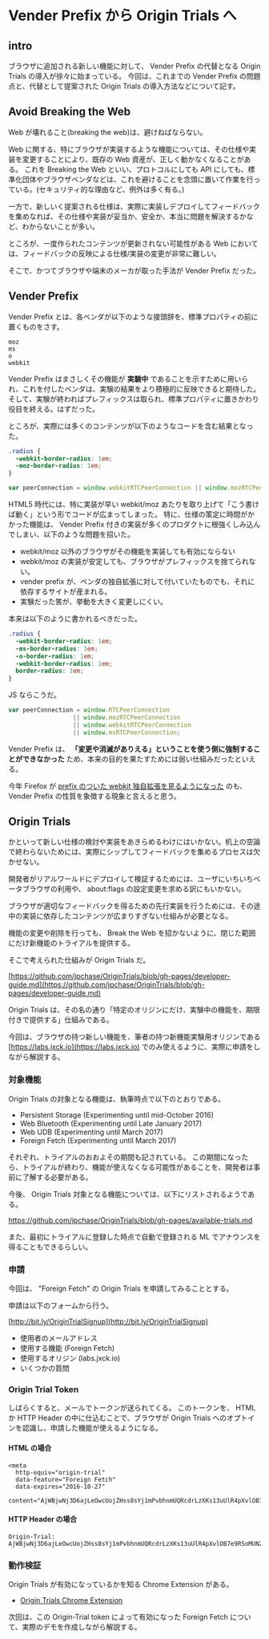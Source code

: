 # Vender Prefix から Origin Trials へ

## intro

ブラウザに追加される新しい機能に対して、 Vender Prefix の代替となる Origin Trials の導入が徐々に始まっている。
今回は、これまでの Vender Prefix の問題点と、代替として提案された Origin Trials の導入方法などについて記す。


## Avoid Breaking the Web

Web が壊れること(breaking the web)は、避けねばならない。

Web に関する、特にブラウザが実装するような機能については、その仕様や実装を変更することにより、既存の Web 資産が、正しく動かなくなることがある。
これを Breaking the Web といい、プロトコルにしても API にしても、標準化団体やブラウザベンダなどは、これを避けることを念頭に置いて作業を行っている。(セキュリティ的な理由など、例外は多く有る。)

一方で、新しいく提案される仕様は、実際に実装しデプロイしてフィードバックを集めなれば、その仕様や実装が妥当か、安全か、本当に問題を解決するかなど、わからないことが多い。

ところが、一度作られたコンテンツが更新されない可能性がある Web においては、フィードバックの反映による仕様/実装の変更が非常に難しい。

そこで、かつてブラウザや端末のメーカが取った手法が Vender Prefix だった。


## Vender Prefix

Vender Prefix とは、各ベンダが以下のような接頭辞を、標準プロパティの前に置くものをさす。

```
moz
ms
o
webkit
```

Vender Prefix はまさしくその機能が **実験中** であることを示すために用いられ、これを付したベンダは、実験の結果をより積極的に反映できると期待した。
そして、実験が終わればプレフィックスは取られ、標準プロパティに置きかわり役目を終える。はずだった。


ところが、実際には多くのコンテンツが以下のようなコードを含む結果となった。


```css
.radius {
  -webkit-border-radius: 1em;
  -moz-border-radius: 1em;
}
```

```js
var peerConnection = window.webkitRTCPeerConnection || window.mozRTCPeerConnection;
```

HTML5 時代には、特に実装が早い webkit/moz あたりを取り上げて「こう書けば動く」という形でコードが広まってしまった。
特に、仕様の策定に時間がかかった機能は、 Vender Prefix 付きの実装が多くのプロダクトに根強くしみ込んでしまい、以下のような問題を招いた。

- webkit/moz 以外のブラウザがその機能を実装しても有効にならない
- webkit/moz の実装が安定しても、ブラウザがプレフィックスを捨てられない。
- vender prefix が、ベンダの独自拡張に対して付いていたものでも、それに依存するサイトが産まれる。
- 実験だった筈が、挙動を大きく変更しにくい。


本来は以下のように書かれるべきだった。


```css
.radius {
  -webkit-border-radius: 1em;
  -ms-border-radius: 1em;
  -o-border-radius: 1em;
  -webkit-border-radius: 1em;
  border-radius: 1em;
}
```

JS ならこうだ。

```js
var peerConnection = window.RTCPeerConnection
                  || window.mozRTCPeerConnection
                  || window.webkitRTCPeerConnection
                  || window.msRTCPeerConnection;
```


Vender Prefix は、 **「変更や消滅がありえる」ということを使う側に強制することができなかった** ため、本来の目的を果たすためには弱い仕組みだったといえる。

今年 Firefox が [prefix のついた webkit 独自拡張を見るようになった](http://www.otsukare.info/2016/01/04/webkit-resolved-fixed) のも、 Vender Prefix の性質を象徴する現象と言えると思う。


## Origin Trials

かといって新しい仕様の検討や実装をあきらめるわけにはいかない。机上の空論で終わらないためには、実際にシップしてフィードバックを集めるプロセスは欠かせない。

開発者がリアルワールドにデプロイして検証するためには、ユーザにいちいちベータブラウザの利用や、 about:flags の設定変更を求める訳にもいかない。

ブラウザが適切なフィードバックを得るための先行実装を行うためには、その途中の実装に依存したコンテンツが広まりすぎない仕組みが必要となる。

機能の変更や削除を行っても、 Break the Web を招かないように、閉じた範囲にだけ新機能のトライアルを提供する。

そこで考えられた仕組みが Origin Trials だ。

[https://github.com/jpchase/OriginTrials/blob/gh-pages/developer-guide.md](https://github.com/jpchase/OriginTrials/blob/gh-pages/developer-guide.md)

Origin Trials は、その名の通り「特定のオリジンにだけ、実験中の機能を、期限付きで提供する」仕組みである。


今回は、ブラウザの持つ新しい機能を、筆者の持つ新機能実験用オリジンである [https://labs.jxck.io](https://labs.jxck.io) でのみ使えるように、実際に申請をしながら解説する。


### 対象機能

Origin Trials の対象となる機能は、執筆時点で以下のとおりである。

- Persistent Storage (Experimenting until mid-October 2016)
- Web Bluetooth (Experimenting until Late January 2017)
- Web UDB (Experimenting until March 2017)
- Foreign Fetch (Experimenting until March 2017)

それぞれ、トライアルのおおよその期間も記されている。
この期間になったら、トライアルが終わり、機能が使えなくなる可能性があることを、開発者は事前に了解する必要がある。

今後、 Origin Trials 対象となる機能については、以下にリストされるようである。

https://github.com/jpchase/OriginTrials/blob/gh-pages/available-trials.md

また、最初にトライアルに登録した時点で自動で登録される ML でアナウンスを得ることもできるらしい。


### 申請

今回は、 "Foreign Fetch" の Origin Trials を申請してみることとする。

申請は以下のフォームから行う。

[http://bit.ly/OriginTrialSignup](http://bit.ly/OriginTrialSignup)

- 使用者のメールアドレス
- 使用する機能 (Foreign Fetch)
- 使用するオリジン (labs.jxck.io)
- いくつかの質問


### Origin Trial Token

しばらくすると、メールでトークンが送られてくる。
このトークンを、 HTML か HTTP Header の中に仕込むことで、ブラウザが Origin Trials へのオプトインを認識し、申請した機能が使えるようになる。


#### HTML の場合

```
<meta
  http-equiv="origin-trial"
  data-feature="Foreign Fetch"
  data-expires="2016-10-27"
  content="AjWBjwNj3D6ajLeOwcUojZHss8sYj1mPvbhnmUQRcdrLzXKs13uUlR4pXvlOB7e9R5oMUNZbngniw6X2SLHlXgYAAABXeyJvcmlnaW4iOiAiaHR0cHM6Ly9sYWJzLmp4Y2suaW86NDQzIiwgImZlYXR1cmUiOiAiRm9yZWlnbkZldGNoIiwgImV4cGlyeSI6IDE0Nzc1OTMwMDB9">
```


#### HTTP Header の場合

```
Origin-Trial: AjWBjwNj3D6ajLeOwcUojZHss8sYj1mPvbhnmUQRcdrLzXKs13uUlR4pXvlOB7e9R5oMUNZbngniw6X2SLHlXgYAAABXeyJvcmlnaW4iOiAiaHR0cHM6Ly9sYWJzLmp4Y2suaW86NDQzIiwgImZlYXR1cmUiOiAiRm9yZWlnbkZldGNoIiwgImV4cGlyeSI6IDE0Nzc1OTMwMDB9
```


### 動作検証

Origin Trials が有効になっているかを知る Chrome Extension がある。

- [Origin Trials Chrome Extension](https://chrome.google.com/webstore/detail/origin-trials/abpmcigmbmlngkajkikaghaibaocdhkp/related)


次回は、この Origin-Trial token によって有効になった Foreign Fetch について、実際のデモを作成しながら解説する。
